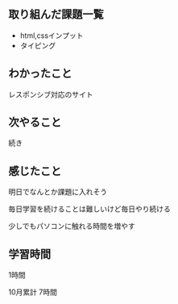 ## 取り組んだ課題一覧
- html,cssインプット
- タイピング
## わかったこと
レスポンシブ対応のサイト
## 次やること
続き
## 感じたこと
明日でなんとか課題に入れそう

毎日学習を続けることは難しいけど毎日やり続ける

少しでもパソコンに触れる時間を増やす
## 学習時間
1時間

10月累計
7時間
